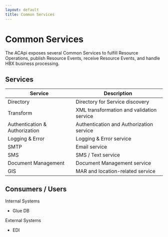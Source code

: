 ```yaml
---
layout: default
title: Common Services
---
```


# Common Services

The ACApi exposes several Common Services to fulfill Resource Operations, publish Resource Events, receive Resource Events, and handle HBX business processing.

## Services

| Service	| Description |
| --------- | ----------- |
| Directory	| Directory for Service discovery |
| Transform	| XML transformation and validation service |
| Authentication & Authorization	| Authentication and Authorization service |
| Logging & Error	| Logging & Error service |
| SMTP	| Email service |
| SMS	| SMS / Text service |
| Document Management	| Document Management service |
| GIS	| MAR and location-related service |

## Consumers / Users

Internal Systems
- Glue DB 

External Systems
- EDI


